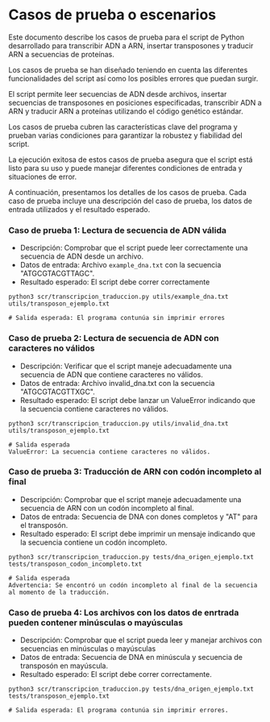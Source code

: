 # Casos de prueba o escenarios

Este documento describe los casos de prueba para el script de Python 
desarrollado para transcribir ADN a ARN, insertar transposones y traducir 
ARN a secuencias de proteínas.

Los casos de prueba se han diseñado teniendo en cuenta las diferentes 
funcionalidades del script así como los posibles errores que puedan 
surgir.

El script permite leer secuencias de ADN desde archivos, insertar 
secuencias de transposones en posiciones especificadas, transcribir ADN a 
ARN y traducir ARN a proteínas utilizando el código genético estándar.

Los casos de prueba cubren las características clave del programa y 
prueban varias condiciones para garantizar la robustez y fiabilidad del 
script.

La ejecución exitosa de estos casos de prueba asegura que el script está 
listo para su uso y puede manejar diferentes condiciones de entrada y 
situaciones de error.

A continuación, presentamos los detalles de los casos de prueba. Cada caso 
de prueba incluye una descripción del caso de prueba, los datos de entrada 
utilizados y el resultado esperado.
    

### Caso de prueba 1: Lectura de secuencia de ADN válida

- Descripción: Comprobar que el script puede leer correctamente una secuencia de ADN desde un archivo.
- Datos de entrada: Archivo `example_dna.txt` con la secuencia "ATGCGTACGTTAGC".
- Resultado esperado: El script debe correr correctamente

```{python}
python3 scr/transcripcion_traduccion.py utils/example_dna.txt utils/transposon_ejemplo.txt

# Salida esperada: El programa contunúa sin imprimir errores

```

### Caso de prueba 2: Lectura de secuencia de ADN con caracteres no válidos
- Descripción: Verificar que el script maneje adecuadamente una secuencia de ADN que contiene caracteres no válidos.
- Datos de entrada: Archivo invalid_dna.txt con la secuencia "ATGCGTACGTTXGC".
- Resultado esperado: El script debe lanzar un ValueError indicando que la secuencia contiene caracteres no válidos.

```{python}
python3 scr/transcripcion_traduccion.py utils/invalid_dna.txt utils/transposon_ejemplo.txt

# Salida esperada
ValueError: La secuencia contiene caracteres no válidos.

```

### Caso de prueba 3: Traducción de ARN con codón incompleto al final
- Descripción: Comprobar que el script maneje adecuadamente una secuencia de ARN con un codón incompleto al final.
- Datos de entrada: Secuencia de DNA con dones completos y "AT" para el transposón.
- Resultado esperado: El script debe imprimir un mensaje indicando que la secuencia contiene un codón incompleto.

```{python}
python3 scr/transcripcion_traduccion.py tests/dna_origen_ejemplo.txt tests/transposon_codon_incompleto.txt

# Salida esperada
Advertencia: Se encontró un codón incompleto al final de la secuencia al momento de la traducción.

```

### Caso de prueba 4: Los archivos con los datos de enrtrada pueden contener minúsculas o mayúsculas
- Descripción: Comprobar que el script pueda leer y manejar archivos con secuencias en minúsculas o mayúsculas
- Datos de entrada: Secuencia de DNA en minúscula y secuencia de transposón en mayúscula.
- Resultado esperado: El script debe correr correctamente.

```{python}
python3 scr/transcripcion_traduccion.py tests/dna_origen_ejemplo.txt tests/transposon_ejemplo.txt

# Salida esperada: El programa contunúa sin imprimir errores.

```